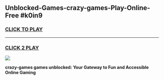 
## Unblocked-Games-crazy-games-Play-Online-Free #k0in9
<h3>
<a href="https://us.freeplayer.one?title=crazy-games&ref=10M">CLICK TO PLAY</a></h3>
<hr>

<h3>
<a href="https://us.freeplayer.one?title=crazy-games&ref=10M">CLICK 2 PLAY</a>
  
</h3>

<a href="https://us.freeplayer.one?title=crazy-games&ref=10M"><img src="https://clearcache.store/games.png"></a>


**crazy-games games unblocked: Your Gateway to Fun and Accessible Online Gaming**
